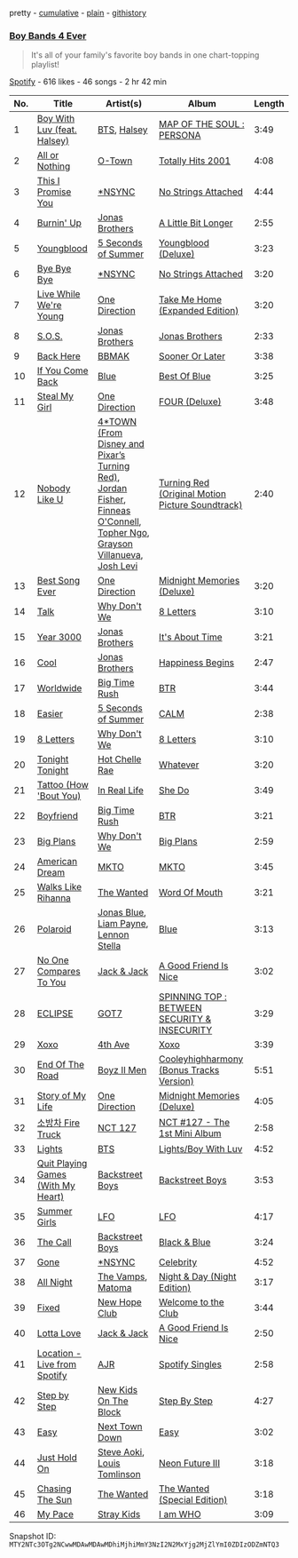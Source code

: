 pretty - [cumulative](/playlists/cumulative/37i9dQZF1DX5wKayT9q3El.md) - [plain](/playlists/plain/37i9dQZF1DX5wKayT9q3El) - [githistory](https://github.githistory.xyz/mackorone/spotify-playlist-archive/blob/main/playlists/plain/37i9dQZF1DX5wKayT9q3El)

### [Boy Bands 4 Ever](https://open.spotify.com/playlist/37i9dQZF1DX5wKayT9q3El)

> It's all of your family's favorite boy bands in one chart\-topping playlist!

[Spotify](https://open.spotify.com/user/spotify) - 616 likes - 46 songs - 2 hr 42 min

| No. | Title | Artist(s) | Album | Length |
|---|---|---|---|---|
| 1 | [Boy With Luv \(feat\. Halsey\)](https://open.spotify.com/track/4a9tbd947vo9K8Vti9JwcI) | [BTS](https://open.spotify.com/artist/3Nrfpe0tUJi4K4DXYWgMUX), [Halsey](https://open.spotify.com/artist/26VFTg2z8YR0cCuwLzESi2) | [MAP OF THE SOUL : PERSONA](https://open.spotify.com/album/2KqlAl1Kl5fZvbFgJ0qFB6) | 3:49 |
| 2 | [All or Nothing](https://open.spotify.com/track/0WdaRmHBMhUoLPqHLdb9yg) | [O\-Town](https://open.spotify.com/artist/4zKhX6hYCQPNs406umP9Fx) | [Totally Hits 2001](https://open.spotify.com/album/58ImF6AIakb2YWtLtSvMBO) | 4:08 |
| 3 | [This I Promise You](https://open.spotify.com/track/46n2EGFnPC3tzWCN1Aqe26) | [\*NSYNC](https://open.spotify.com/artist/6Ff53KvcvAj5U7Z1vojB5o) | [No Strings Attached](https://open.spotify.com/album/20RMokVwJ2wjQ0s8FOdOFC) | 4:44 |
| 4 | [Burnin' Up](https://open.spotify.com/track/2VEsmoek0sol9MnJFyoG9e) | [Jonas Brothers](https://open.spotify.com/artist/7gOdHgIoIKoe4i9Tta6qdD) | [A Little Bit Longer](https://open.spotify.com/album/4jcRw4qVurxoZcfIYPKDpz) | 2:55 |
| 5 | [Youngblood](https://open.spotify.com/track/2iUXsYOEPhVqEBwsqP70rE) | [5 Seconds of Summer](https://open.spotify.com/artist/5Rl15oVamLq7FbSb0NNBNy) | [Youngblood \(Deluxe\)](https://open.spotify.com/album/2D0Hi3Jj6RFnpWDcSa0Otu) | 3:23 |
| 6 | [Bye Bye Bye](https://open.spotify.com/track/62bOmKYxYg7dhrC6gH9vFn) | [\*NSYNC](https://open.spotify.com/artist/6Ff53KvcvAj5U7Z1vojB5o) | [No Strings Attached](https://open.spotify.com/album/20RMokVwJ2wjQ0s8FOdOFC) | 3:20 |
| 7 | [Live While We're Young](https://open.spotify.com/track/6Vh03bkEfXqekWp7Y1UBRb) | [One Direction](https://open.spotify.com/artist/4AK6F7OLvEQ5QYCBNiQWHq) | [Take Me Home \(Expanded Edition\)](https://open.spotify.com/album/2sWX3HYnZjPZ9MrH6MFsBt) | 3:20 |
| 8 | [S.O.S.](https://open.spotify.com/track/6sDP4912wjwB7BJhbSnjS1) | [Jonas Brothers](https://open.spotify.com/artist/7gOdHgIoIKoe4i9Tta6qdD) | [Jonas Brothers](https://open.spotify.com/album/4myOCm6FzD9TMdK7Q0Nzx0) | 2:33 |
| 9 | [Back Here](https://open.spotify.com/track/6znv7i4Wif5fLwI6OjKHZ4) | [BBMAK](https://open.spotify.com/artist/7y1GT7SdgGiFLWoktv2TSw) | [Sooner Or Later](https://open.spotify.com/album/1vaydA93AMLnjddGnQM15Q) | 3:38 |
| 10 | [If You Come Back](https://open.spotify.com/track/46OimynUrkutuu5oBIoAFV) | [Blue](https://open.spotify.com/artist/2yEkZBBjhzKzt6LF5XMaFi) | [Best Of Blue](https://open.spotify.com/album/7kPVKSy6zNK1PnvylEqTpL) | 3:25 |
| 11 | [Steal My Girl](https://open.spotify.com/track/2Bs4jQEGMycglOfWPBqrVG) | [One Direction](https://open.spotify.com/artist/4AK6F7OLvEQ5QYCBNiQWHq) | [FOUR \(Deluxe\)](https://open.spotify.com/album/4gCNyS7pidfK3rKWhB3JOY) | 3:48 |
| 12 | [Nobody Like U](https://open.spotify.com/track/4bV5sf2B4hWBBd5HQ8S7KB) | [4\*TOWN \(From Disney and Pixar’s Turning Red\)](https://open.spotify.com/artist/7jLpPyJ5gQxCvwiBsUfFu6), [Jordan Fisher](https://open.spotify.com/artist/60wslYioiBcxSTInM4nIy2), [Finneas O'Connell](https://open.spotify.com/artist/7hCuNVmOMT7ntattMgmL96), [Topher Ngo](https://open.spotify.com/artist/10WKlp1bjWxC1IWbpX4Q6l), [Grayson Villanueva](https://open.spotify.com/artist/0wSCwQI0t7XUj0zdGO25PZ), [Josh Levi](https://open.spotify.com/artist/6NvsNA4Ea62yJh7ePTS8gz) | [Turning Red \(Original Motion Picture Soundtrack\)](https://open.spotify.com/album/6z1EZ0KfoiVW0bXIbOWAu3) | 2:40 |
| 13 | [Best Song Ever](https://open.spotify.com/track/5T7ZFtCcOgkpjxcuaeZbw0) | [One Direction](https://open.spotify.com/artist/4AK6F7OLvEQ5QYCBNiQWHq) | [Midnight Memories \(Deluxe\)](https://open.spotify.com/album/7p1fX8aUySrBdx4WSYspOu) | 3:20 |
| 14 | [Talk](https://open.spotify.com/track/6rsm9NTgl9kKPatf7S1yCS) | [Why Don't We](https://open.spotify.com/artist/2jnIB6XdLvnJUeNTy5A0J2) | [8 Letters](https://open.spotify.com/album/2qIbHfs93z6eDwGoAdCkXA) | 3:10 |
| 15 | [Year 3000](https://open.spotify.com/track/7BbyWKteSctTKe696qf7fw) | [Jonas Brothers](https://open.spotify.com/artist/7gOdHgIoIKoe4i9Tta6qdD) | [It's About Time](https://open.spotify.com/album/3tnBL4yVKSTaUtjeypEwCe) | 3:21 |
| 16 | [Cool](https://open.spotify.com/track/7yfi8B8opXjnRh4VZnOkz9) | [Jonas Brothers](https://open.spotify.com/artist/7gOdHgIoIKoe4i9Tta6qdD) | [Happiness Begins](https://open.spotify.com/album/1Uf67JAtkVWfdydzFFqNF2) | 2:47 |
| 17 | [Worldwide](https://open.spotify.com/track/18vVJsD68uh386vlZWwO3d) | [Big Time Rush](https://open.spotify.com/artist/0GWCNkPi54upO9WLlwjAHd) | [BTR](https://open.spotify.com/album/2RjFzASjHZG1lUbCKqUahx) | 3:44 |
| 18 | [Easier](https://open.spotify.com/track/2bjUEg4jBtKBlPdNrTAppI) | [5 Seconds of Summer](https://open.spotify.com/artist/5Rl15oVamLq7FbSb0NNBNy) | [CALM](https://open.spotify.com/album/46K4raQPIGem3N031upNj9) | 2:38 |
| 19 | [8 Letters](https://open.spotify.com/track/4zRZAmBQP8vhNPf9i9opXt) | [Why Don't We](https://open.spotify.com/artist/2jnIB6XdLvnJUeNTy5A0J2) | [8 Letters](https://open.spotify.com/album/2qIbHfs93z6eDwGoAdCkXA) | 3:10 |
| 20 | [Tonight Tonight](https://open.spotify.com/track/2i0AUcEnsDm3dsqLrFWUCq) | [Hot Chelle Rae](https://open.spotify.com/artist/6jTnHxhb6cDCaCu4rdvsQ0) | [Whatever](https://open.spotify.com/album/0UkgnXc0w7qiRE2X086BdN) | 3:20 |
| 21 | [Tattoo \(How 'Bout You\)](https://open.spotify.com/track/70EN8Pffupcsua0Lt1hTYb) | [In Real Life](https://open.spotify.com/artist/09fEeGYqb3MUeV1c9BJgDI) | [She Do](https://open.spotify.com/album/7KnSdU7mu0fvU1M4gl8Ct7) | 3:49 |
| 22 | [Boyfriend](https://open.spotify.com/track/1rKBOL9kJfX1Y4C3QaOvRH) | [Big Time Rush](https://open.spotify.com/artist/0GWCNkPi54upO9WLlwjAHd) | [BTR](https://open.spotify.com/album/2RjFzASjHZG1lUbCKqUahx) | 3:21 |
| 23 | [Big Plans](https://open.spotify.com/track/448hSkxDU1sUQQauBWZVcC) | [Why Don't We](https://open.spotify.com/artist/2jnIB6XdLvnJUeNTy5A0J2) | [Big Plans](https://open.spotify.com/album/55qkK5QfwfwUOMjye419s3) | 2:59 |
| 24 | [American Dream](https://open.spotify.com/track/3JMAdPq5TUOKBGsTATjLEH) | [MKTO](https://open.spotify.com/artist/2l35CQqtYRh3d8ZIiBep4v) | [MKTO](https://open.spotify.com/album/5IenxFp0vpnXBUxPcwJtbE) | 3:45 |
| 25 | [Walks Like Rihanna](https://open.spotify.com/track/65xj2tRI9FUdK5cKdUI0Ct) | [The Wanted](https://open.spotify.com/artist/2NhdGz9EDv2FeUw6udu2g1) | [Word Of Mouth](https://open.spotify.com/album/3wLINTYfZERHv3w5pXZLdK) | 3:21 |
| 26 | [Polaroid](https://open.spotify.com/track/49COPp81lGS9Hl9OwKlsKl) | [Jonas Blue](https://open.spotify.com/artist/1HBjj22wzbscIZ9sEb5dyf), [Liam Payne](https://open.spotify.com/artist/5pUo3fmmHT8bhCyHE52hA6), [Lennon Stella](https://open.spotify.com/artist/1cZQSpDsxgKIX2yW5OR9Ot) | [Blue](https://open.spotify.com/album/2xZSrcBmvMw9Y8hac6xU7L) | 3:13 |
| 27 | [No One Compares To You](https://open.spotify.com/track/4cZ3UsiKd1kUQIaq4BFIj2) | [Jack & Jack](https://open.spotify.com/artist/1INuLZXjjVbcJRyWvD1iSq) | [A Good Friend Is Nice](https://open.spotify.com/album/0mjAkDF5xXelx7EOUthdRk) | 3:02 |
| 28 | [ECLIPSE](https://open.spotify.com/track/3FoiMgXMrO3D5FeJuotKyZ) | [GOT7](https://open.spotify.com/artist/6nfDaffa50mKtEOwR8g4df) | [SPINNING TOP : BETWEEN SECURITY & INSECURITY](https://open.spotify.com/album/6OIEYHaYTSPpDQRz2coN1o) | 3:29 |
| 29 | [Xoxo](https://open.spotify.com/track/4JwKP9fX3x3GiTRknYpMG8) | [4th Ave](https://open.spotify.com/artist/1tndI6eUOHJEIcJdCoEHCM) | [Xoxo](https://open.spotify.com/album/2v0XwPhxyAqX0wJ2YGXyah) | 3:39 |
| 30 | [End Of The Road](https://open.spotify.com/track/3l3xTXsUXeWlkPqzMs7mPD) | [Boyz II Men](https://open.spotify.com/artist/6O74knDqdv3XaWtkII7Xjp) | [Cooleyhighharmony \(Bonus Tracks Version\)](https://open.spotify.com/album/3jknvlUSe6D9Oyn2E3JBLO) | 5:51 |
| 31 | [Story of My Life](https://open.spotify.com/track/4nVBt6MZDDP6tRVdQTgxJg) | [One Direction](https://open.spotify.com/artist/4AK6F7OLvEQ5QYCBNiQWHq) | [Midnight Memories \(Deluxe\)](https://open.spotify.com/album/7p1fX8aUySrBdx4WSYspOu) | 4:05 |
| 32 | [소방차 Fire Truck](https://open.spotify.com/track/5hHlmrSV6d9LFMsDA1lamE) | [NCT 127](https://open.spotify.com/artist/7f4ignuCJhLXfZ9giKT7rH) | [NCT \#127 \- The 1st Mini Album](https://open.spotify.com/album/7xmqXxPAmkgn5HK9FcyBxR) | 2:58 |
| 33 | [Lights](https://open.spotify.com/track/44vXWYTcdrejrIQZEoHzl8) | [BTS](https://open.spotify.com/artist/3Nrfpe0tUJi4K4DXYWgMUX) | [Lights/Boy With Luv](https://open.spotify.com/album/0rHMQLHyw0Bt17fRTJEqh6) | 4:52 |
| 34 | [Quit Playing Games \(With My Heart\)](https://open.spotify.com/track/1nRwyxNsqCLeA17qR8Nfxx) | [Backstreet Boys](https://open.spotify.com/artist/5rSXSAkZ67PYJSvpUpkOr7) | [Backstreet Boys](https://open.spotify.com/album/0wvQovgaVU99eqw8n3g22S) | 3:53 |
| 35 | [Summer Girls](https://open.spotify.com/track/7uYroF9RRrhRJBrigRvB6H) | [LFO](https://open.spotify.com/artist/1FizW0swe8ODtXvEOHXbHX) | [LFO](https://open.spotify.com/album/6DZdRerOCdaQyBLwntH2cX) | 4:17 |
| 36 | [The Call](https://open.spotify.com/track/1mxTCArq9EhSg4QPGqhjhT) | [Backstreet Boys](https://open.spotify.com/artist/5rSXSAkZ67PYJSvpUpkOr7) | [Black & Blue](https://open.spotify.com/album/41zXjyVr6dzmchWf8tv3UO) | 3:24 |
| 37 | [Gone](https://open.spotify.com/track/4CCUjYJPbSXLL23BFeBVbI) | [\*NSYNC](https://open.spotify.com/artist/6Ff53KvcvAj5U7Z1vojB5o) | [Celebrity](https://open.spotify.com/album/7zBue2Vuzg4Z3ncRXaIkJg) | 4:52 |
| 38 | [All Night](https://open.spotify.com/track/0dXNQ8dckG4eYfEtq9zcva) | [The Vamps](https://open.spotify.com/artist/7gAppWoH7pcYmphCVTXkzs), [Matoma](https://open.spotify.com/artist/4YXycRbyyAE0wozTk7QMEq) | [Night & Day \(Night Edition\)](https://open.spotify.com/album/69Pj3ce9XFZUi3XuQylLKf) | 3:17 |
| 39 | [Fixed](https://open.spotify.com/track/2X8ls8BFKQkKijAhGWOAPR) | [New Hope Club](https://open.spotify.com/artist/2WuKU0SYZOQyY3MmE4vtez) | [Welcome to the Club](https://open.spotify.com/album/6SsEoXX446jB2FuUH9fjfs) | 3:44 |
| 40 | [Lotta Love](https://open.spotify.com/track/7Kth3JPrAA9t1gwDL61zSn) | [Jack & Jack](https://open.spotify.com/artist/1INuLZXjjVbcJRyWvD1iSq) | [A Good Friend Is Nice](https://open.spotify.com/album/0mjAkDF5xXelx7EOUthdRk) | 2:50 |
| 41 | [Location \- Live from Spotify](https://open.spotify.com/track/1xpv74iYg4ZSKHX1WcnTQF) | [AJR](https://open.spotify.com/artist/6s22t5Y3prQHyaHWUN1R1C) | [Spotify Singles](https://open.spotify.com/album/4ofNmOMGoL3sp1e2Ey8vBe) | 2:58 |
| 42 | [Step by Step](https://open.spotify.com/track/6J6RWKCPN5RFKHUKEUFjxS) | [New Kids On The Block](https://open.spotify.com/artist/55qiaow2sDYtjqu1mwRua6) | [Step By Step](https://open.spotify.com/album/4dCdnfD0shXGuHtyTOtx8q) | 4:27 |
| 43 | [Easy](https://open.spotify.com/track/156QgQpZ4z9tKSeucOLIPy) | [Next Town Down](https://open.spotify.com/artist/2jJCk4fs0irQjjrG0Yo4I9) | [Easy](https://open.spotify.com/album/62lSpThmG3IDdieVfrzQA6) | 3:02 |
| 44 | [Just Hold On](https://open.spotify.com/track/508oFmt92FyICj6pZiWQwC) | [Steve Aoki](https://open.spotify.com/artist/77AiFEVeAVj2ORpC85QVJs), [Louis Tomlinson](https://open.spotify.com/artist/57WHJIHrjOE3iAxpihhMnp) | [Neon Future III](https://open.spotify.com/album/2XLdhcA2xQy2Iw74Cly9QL) | 3:18 |
| 45 | [Chasing The Sun](https://open.spotify.com/track/4b4c0oH7PtrPsI86drzgFs) | [The Wanted](https://open.spotify.com/artist/2NhdGz9EDv2FeUw6udu2g1) | [The Wanted \(Special Edition\)](https://open.spotify.com/album/6FftnKauTntTYF5PBI0yOm) | 3:18 |
| 46 | [My Pace](https://open.spotify.com/track/48MDKHuJ6qte0kAaI25JnN) | [Stray Kids](https://open.spotify.com/artist/2dIgFjalVxs4ThymZ67YCE) | [I am WHO](https://open.spotify.com/album/2SACeVKmkXeAXHqLDdTU9N) | 3:09 |

Snapshot ID: `MTY2NTc3OTg2NCwwMDAwMDAwMDhiMjhiMmY3NzI2N2MxYjg2MjZlYmI0ZDIzODZmNTQ3`
